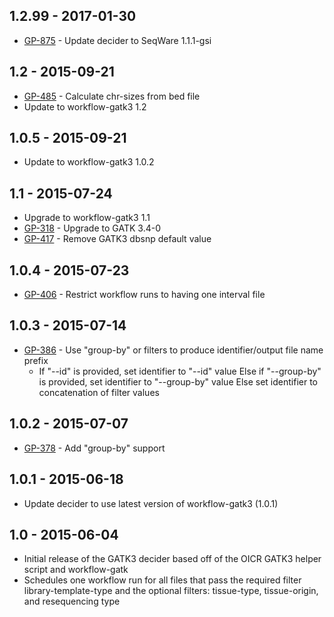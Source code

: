 ## 1.2.99 - 2017-01-30
- [GP-875](https://jira.oicr.on.ca/browse/GP-875) - Update decider to SeqWare 1.1.1-gsi
## 1.2 - 2015-09-21
- [GP-485](https://jira.oicr.on.ca/browse/GP-485) - Calculate chr-sizes from bed file
- Update to workflow-gatk3 1.2
## 1.0.5 - 2015-09-21
- Update to workflow-gatk3 1.0.2
## 1.1 - 2015-07-24
- Upgrade to workflow-gatk3 1.1
- [GP-318](https://jira.oicr.on.ca/browse/GP-318) - Upgrade to GATK 3.4-0
- [GP-417](https://jira.oicr.on.ca/browse/GP-417) - Remove GATK3 dbsnp default value
## 1.0.4 - 2015-07-23
- [GP-406](https://jira.oicr.on.ca/browse/GP-406) - Restrict workflow runs to having one interval file
## 1.0.3 - 2015-07-14
- [GP-386](https://jira.oicr.on.ca/browse/GP-386) - Use "group-by" or filters to produce identifier/output file name prefix
  - If "--id" is provided, set identifier to "--id" value
      Else if "--group-by" is provided, set identifier to "--group-by" value
      Else set identifier to concatenation of filter values
## 1.0.2 - 2015-07-07
- [GP-378](https://jira.oicr.on.ca/browse/GP-378) - Add "group-by" support
## 1.0.1 - 2015-06-18
- Update decider to use latest version of workflow-gatk3 (1.0.1)
## 1.0 - 2015-06-04
- Initial release of the GATK3 decider based off of the OICR GATK3 helper script and workflow-gatk
- Schedules one workflow run for all files that pass the required filter library-template-type and 
    the optional filters: tissue-type, tissue-origin, and resequencing type
